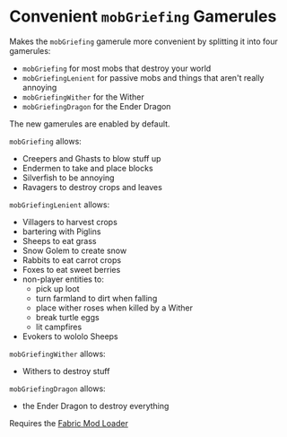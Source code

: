 # Convenient `mobGriefing` Gamerules

Makes the `mobGriefing` gamerule more convenient by splitting it
into four gamerules:
- `mobGriefing` for most mobs that destroy your world
- `mobGriefingLenient` for passive mobs and things that aren't really annoying
- `mobGriefingWither` for the Wither
- `mobGriefingDragon` for the Ender Dragon

The new gamerules are enabled by default.

`mobGriefing` allows:
- Creepers and Ghasts to blow stuff up
- Endermen to take and place blocks
- Silverfish to be annoying
- Ravagers to destroy crops and leaves

`mobGriefingLenient` allows:
- Villagers to harvest crops
- bartering with Piglins
- Sheeps to eat grass
- Snow Golem to create snow
- Rabbits to eat carrot crops
- Foxes to eat sweet berries
- non-player entities to:
    - pick up loot
    - turn farmland to dirt when falling
    - place wither roses when killed by a Wither
    - break turtle eggs
    - lit campfires
- Evokers to wololo Sheeps

`mobGriefingWither` allows:
- Withers to destroy stuff

`mobGriefingDragon` allows:
- the Ender Dragon to destroy everything



Requires the [Fabric Mod Loader](https://fabricmc.net)
